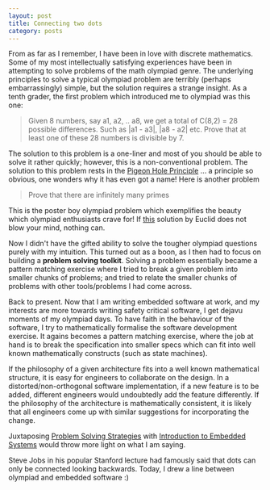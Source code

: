 ```yaml
---
layout: post
title: Connecting two dots
category: posts
---
```


From as far as I remember, I have been in love with discrete mathematics. Some of my most intellectually satisfying experiences have been in attempting to solve problems of the math olympiad genre. The underlying principles to solve a typical olympiad problem are terribly (perhaps embarrassingly) simple, but the solution requires a strange insight. As a tenth grader, the first problem which introduced me to olympiad was this one:

> Given 8 numbers, say a1, a2, .. a8, we get a total of C(8,2) = 28 possible differences. Such as |a1 - a3|, |a8 - a2| etc. Prove that at least one of these 28 numbers is divisible by 7.

The solution to this problem is a one-liner and most of you should be able to solve it rather quickly; however, this is a non-conventional problem. The solution to this problem rests in the [Pigeon Hole Principle](http://en.wikipedia.org/wiki/Pigeonhole_principle) ... a principle so obvious, one wonders why it has even got a name! Here is another problem

> Prove that there are infinitely many primes

This is the poster boy olympiad problem which exemplifies the beauty which olympiad enthusiasts crave for! If [this](http://en.wikipedia.org/wiki/Euclid's_theorem) solution by Euclid does not blow your mind, nothing can.

Now I didn't have the gifted ability to solve the tougher olympiad questions purely with my intuition. This turned out as a boon, as I then had to focus on building a **problem solving toolkit**. Solving a problem essentially became a pattern matching exercise where I tried to break a given problem into smaller chunks of problems; and tried to relate the smaller chunks of problems with other tools/problems I had come across.

Back to present. Now that I am writing embedded software at work, and my interests are more towards writing safety critical software, I get dejavu moments of my olympiad days. To have faith in the behaviour of the software, I try to mathematically formalise the software development exercise. It agains becomes a pattern matching exercise, where the job at hand is to break the specification into smaller specs which can fit into well known mathematically constructs (such as state machines).

If the philosophy of a given architecture fits into a well known mathematical structure, it is easy for engineers to collaborate on the design. In a distorted/non-orthogonal software implementation, if a new feature is to be added, different engineers would undoubtedly add the feature differently. If the philosophy of the architecture is mathematically consistent, it is likely that all engineers come up with similar suggestions for incorporating the change. 

Juxtaposing [Problem Solving Strategies](http://www.amazon.com/Problem-Solving-Strategies-Problem-Books-Mathematics/dp/0387982191) with [Introduction to Embedded Systems](http://leeseshia.org/) would throw more light on what I am saying.


Steve Jobs in his popular Stanford lecture had famously said that dots can only be connected looking backwards. Today, I drew a line between olympiad and embedded software :)
